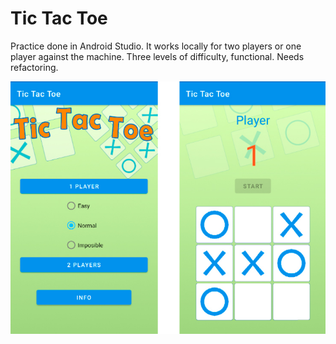 # Tic Tac Toe
Practice done in Android Studio.
It works locally for two players or one player against the machine. Three levels of difficulty, functional. Needs refactoring.

![](screenshot.jpg)
